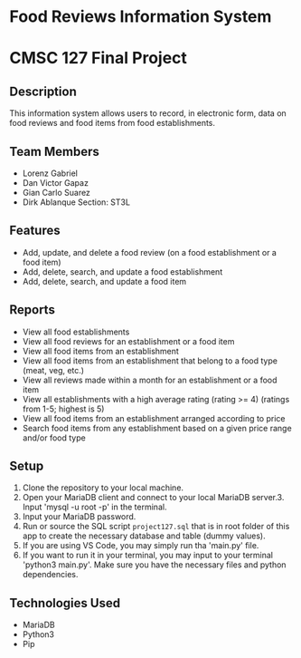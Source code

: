 # Food Reviews Information System
# CMSC 127 Final Project

## Description
This information system allows users to record, in electronic form, data on food reviews and food items from food establishments.

## Team Members
- Lorenz Gabriel
- Dan Victor Gapaz
- Gian Carlo Suarez
- Dirk Ablanque
Section: ST3L

## Features
- Add, update, and delete a food review (on a food establishment or a food item)
- Add, delete, search, and update a food establishment
- Add, delete, search, and update a food item

## Reports
- View all food establishments
- View all food reviews for an establishment or a food item
- View all food items from an establishment
- View all food items from an establishment that belong to a food type (meat, veg, etc.)
- View all reviews made within a month for an establishment or a food item
- View all establishments with a high average rating (rating >= 4) (ratings from 1-5; highest is 5)
- View all food items from an establishment arranged according to price
- Search food items from any establishment based on a given price range and/or food type

## Setup
1. Clone the repository to your local machine.
2. Open your MariaDB client and connect to your local MariaDB server.3. Input 'mysql -u root -p' in the terminal.
4. Input your MariaDB password.
5. Run or source the SQL script `project127.sql` that is in root folder of this app to create the necessary database and table (dummy values).
6. If you are using VS Code, you may simply run tha 'main.py' file.
7. If you want to run it in your terminal, you may input to your terminal 'python3 main.py'. Make sure you have the necessary files and python dependencies.

## Technologies Used
- MariaDB
- Python3
- Pip